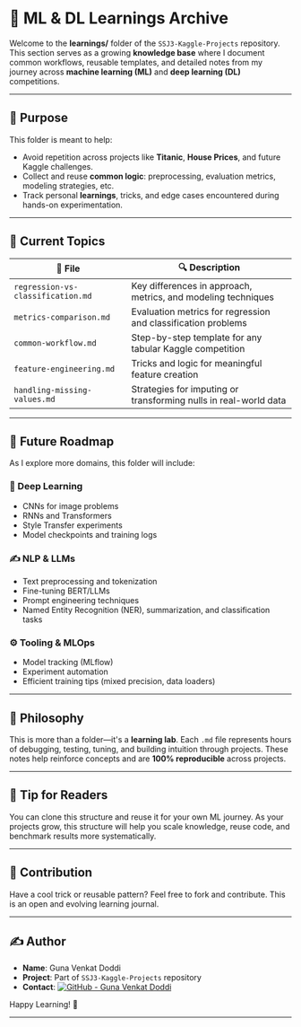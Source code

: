 # 📘 ML & DL Learnings Archive

Welcome to the **learnings/** folder of the `SSJ3-Kaggle-Projects` repository. This section serves as a growing **knowledge base** where I document common workflows, reusable templates, and detailed notes from my journey across **machine learning (ML)** and **deep learning (DL)** competitions.

---

## 📂 Purpose

This folder is meant to help:

- Avoid repetition across projects like **Titanic**, **House Prices**, and future Kaggle challenges.
- Collect and reuse **common logic**: preprocessing, evaluation metrics, modeling strategies, etc.
- Track personal **learnings**, tricks, and edge cases encountered during hands-on experimentation.

---

## 🧱 Current Topics

| 📁 File                          | 🔍 Description |
|----------------------------------|----------------|
| `regression-vs-classification.md` | Key differences in approach, metrics, and modeling techniques |
| `metrics-comparison.md`          | Evaluation metrics for regression and classification problems |
| `common-workflow.md`             | Step-by-step template for any tabular Kaggle competition |
| `feature-engineering.md`         | Tricks and logic for meaningful feature creation |
| `handling-missing-values.md`     | Strategies for imputing or transforming nulls in real-world data |

---

## 🔮 Future Roadmap

As I explore more domains, this folder will include:

### 🧠 Deep Learning
- CNNs for image problems
- RNNs and Transformers
- Style Transfer experiments
- Model checkpoints and training logs

### ✍️ NLP & LLMs
- Text preprocessing and tokenization
- Fine-tuning BERT/LLMs
- Prompt engineering techniques
- Named Entity Recognition (NER), summarization, and classification tasks

### ⚙️ Tooling & MLOps
- Model tracking (MLflow)
- Experiment automation
- Efficient training tips (mixed precision, data loaders)

---

## 🧪 Philosophy

This is more than a folder—it's a **learning lab**. Each `.md` file represents hours of debugging, testing, tuning, and building intuition through projects. These notes help reinforce concepts and are **100% reproducible** across projects.

---

## 🧠 Tip for Readers

You can clone this structure and reuse it for your own ML journey. As your projects grow, this structure will help you scale knowledge, reuse code, and benchmark results more systematically.

---

## 📝 Contribution

Have a cool trick or reusable pattern? Feel free to fork and contribute. This is an open and evolving learning journal.

---

## ✍️ Author

- **Name**: Guna Venkat Doddi  
- **Project**: Part of `SSJ3-Kaggle-Projects` repository  
- **Contact**: [![GitHub - Guna Venkat Doddi](https://img.shields.io/badge/GitHub-Guna--Venkat--Doddi-black?logo=github&style=flat-square)](https://github.com/Guna-Venkat)

Happy Learning! 🚀

---